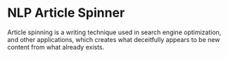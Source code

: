 # NLP Article Spinner
Article spinning is a writing technique used in search engine optimization, and other applications, which creates what deceitfully appears to be new content from what already exists.
